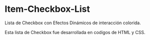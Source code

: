 # Item-Checkbox-List
Lista de Checkbox con Efectos Dinámicos de interacción colorida.

Esta lista de Checkbox fue desarrollada en codigos de HTML y CSS.
